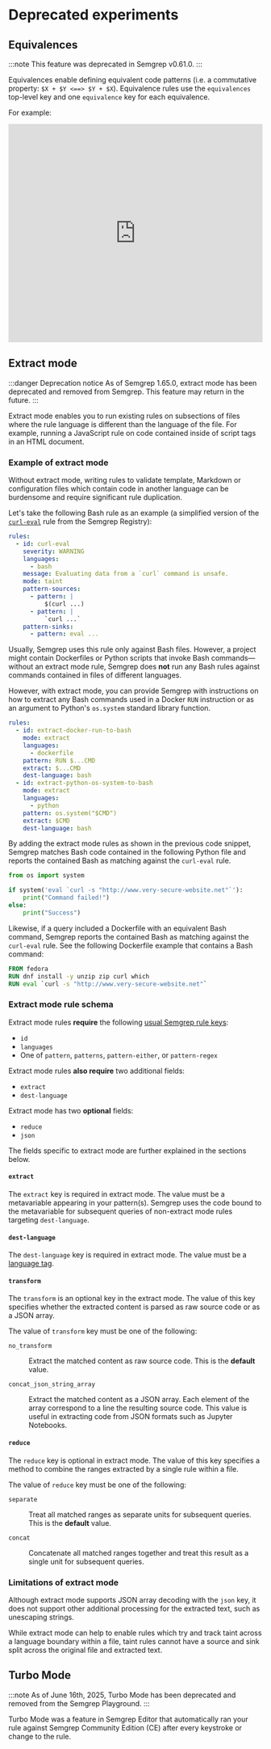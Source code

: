 # Deprecated experiments

## Equivalences

:::note
This feature was deprecated in Semgrep v0.61.0.
:::

Equivalences enable defining equivalent code patterns (i.e. a commutative property: `$X + $Y <==> $Y + $X`). Equivalence rules use the `equivalences` top-level key and one `equivalence` key for each equivalence.

For example:

<iframe src="https://semgrep.dev/embed/editor?snippet=jNnn" border="0" frameBorder="0" width="100%" height="432"></iframe>


## Extract mode

:::danger Deprecation notice
As of Semgrep 1.65.0, extract mode has been deprecated and removed from Semgrep. This feature may return in the future.
:::

Extract mode enables you to run existing rules on subsections of files where the rule language is different than the language of the file. For example, running a JavaScript rule on code contained inside of script tags in an HTML document.

### Example of extract mode

Without extract mode, writing rules to validate template, Markdown or configuration files which contain code in another language can be burdensome and require significant rule duplication.

Let's take the following Bash rule as an example (a simplified version of the [`curl-eval`](https://github.com/semgrep/semgrep-rules/blob/release/bash/curl/security/curl-eval.yaml) rule from the Semgrep Registry):

```yaml
rules:
  - id: curl-eval
    severity: WARNING
    languages:
      - bash
    message: Evaluating data from a `curl` command is unsafe.
    mode: taint
    pattern-sources:
      - pattern: |
          $(curl ...)
      - pattern: |
          `curl ...`
    pattern-sinks:
      - pattern: eval ...
```

Usually, Semgrep uses this rule only against Bash files. However, a project might contain Dockerfiles or Python scripts that invoke Bash commands&mdash;without an extract mode rule, Semgrep does **not** run any Bash rules against commands contained in files of different languages.

However, with extract mode, you can provide Semgrep with instructions on how to extract any Bash commands used in a Docker `RUN` instruction or as an argument to Python's `os.system` standard library function.

```yaml
rules:
  - id: extract-docker-run-to-bash
    mode: extract
    languages:
      - dockerfile
    pattern: RUN $...CMD
    extract: $...CMD
    dest-language: bash
  - id: extract-python-os-system-to-bash
    mode: extract
    languages:
      - python
    pattern: os.system("$CMD")
    extract: $CMD
    dest-language: bash
```

By adding the extract mode rules as shown in the previous code snippet, Semgrep matches Bash code contained in the following Python file and reports the contained Bash as matching against the `curl-eval` rule.

```python
from os import system

if system('eval `curl -s "http://www.very-secure-website.net"`'):
    print("Command failed!")
else:
    print("Success")
```

Likewise, if a query included a Dockerfile with an equivalent Bash command, Semgrep reports the contained Bash as matching against the `curl-eval` rule. See the following Dockerfile example that contains a Bash command:

```dockerfile
FROM fedora
RUN dnf install -y unzip zip curl which
RUN eval `curl -s "http://www.very-secure-website.net"`
```

### Extract mode rule schema

Extract mode rules **require** the following [usual Semgrep rule keys](/writing-rules/rule-syntax/#required):
  - `id`
  - `languages`
  - One of `pattern`, `patterns`, `pattern-either`, or `pattern-regex`

Extract mode rules **also require** two additional fields:
  - `extract`
  - `dest-language`

Extract mode has two **optional** fields:
  - `reduce`
  - `json`

The fields specific to extract mode are further explained in the sections below.

#### `extract`

The `extract` key is required in extract mode. The value must be a metavariable appearing in your pattern(s). Semgrep uses the code bound to the metavariable for subsequent queries of non-extract mode rules targeting `dest-language`.

#### `dest-language`

The `dest-language` key is required in extract mode. The value must be a [language tag](/writing-rules/rule-syntax/#language-extensions-and-languages-key-values).

#### `transform`

The `transform` is an optional key in the extract mode. The value of this key specifies whether the extracted content is parsed as raw source code or as a JSON array.

The value of `transform` key must be one of the following:
<dl>
    <dt><code>no_transform</code></dt>
    <dd><p>Extract the matched content as raw source code. This is the <b>default</b> value.</p></dd>
    <dt><code>concat_json_string_array</code></dt>
    <dd><p>Extract the matched content as a JSON array. Each element of the array correspond to a line the resulting source code. This value is useful in extracting code from JSON formats such as Jupyter Notebooks.</p></dd>
</dl>

#### `reduce`

The `reduce` key is optional in extract mode. The value of this key specifies a method to combine the ranges extracted by a single rule within a file.

The value of `reduce` key must be one of the following:
<dl>
    <dt><code>separate</code></dt>
    <dd><p>Treat all matched ranges as separate units for subsequent queries. This is the <b>default</b> value.</p></dd>
    <dt><code>concat</code></dt>
    <dd><p>Concatenate all matched ranges together and treat this result as a single unit for subsequent queries.</p></dd>
</dl>


### Limitations of extract mode

Although extract mode supports JSON array decoding with the `json` key, it does not support other additional processing for the extracted text, such as unescaping strings.

While extract mode can help to enable rules which try and track taint across a language boundary within a file, taint rules cannot have a source and sink split across the original file and extracted text.

## Turbo Mode

:::note 
As of June 16th, 2025, Turbo Mode has been deprecated and removed from the Semgrep Playground. 
:::

Turbo Mode was a feature in Semgrep Editor that automatically ran your rule against Semgrep Community Edition (CE) after every keystroke or change to the rule. 


